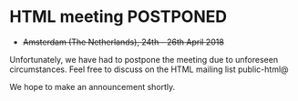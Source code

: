 # HTML meeting POSTPONED

* <s>Amsterdam (The Netherlands), 24th - 26th April 2018</s>

Unfortunately, we have had to postpone the meeting due to unforeseen circumstances. 
Feel free to discuss on the HTML mailing list public-html@ 

We hope to make an announcement shortly.
